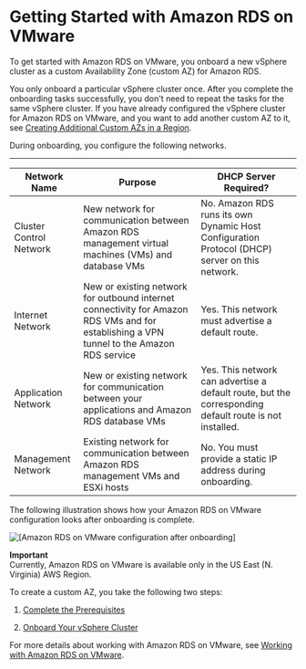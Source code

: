 # Getting Started with Amazon RDS on VMware<a name="getting-started-with-rds-on-vmware"></a>

To get started with Amazon RDS on VMware, you onboard a new vSphere cluster as a custom Availability Zone \(custom AZ\) for Amazon RDS\.

You only onboard a particular vSphere cluster once\. After you complete the onboarding tasks successfully, you don't need to repeat the tasks for the same vSphere cluster\. If you have already configured the vSphere cluster for Amazon RDS on VMware, and you want to add another custom AZ to it, see [Creating Additional Custom AZs in a Region](creating-a-custom-az.md)\.

During onboarding, you configure the following networks\.


****  

| Network Name | Purpose | DHCP Server Required? | 
| --- | --- | --- | 
| Cluster Control Network | New network for communication between Amazon RDS management virtual machines \(VMs\) and database VMs | No\. Amazon RDS runs its own Dynamic Host Configuration Protocol \(DHCP\) server on this network\. | 
| Internet Network | New or existing network for outbound internet connectivity for Amazon RDS VMs and for establishing a VPN tunnel to the Amazon RDS service | Yes\. This network must advertise a default route\. | 
| Application Network | New or existing network for communication between your applications and Amazon RDS database VMs | Yes\. This network can advertise a default route, but the corresponding default route is not installed\. | 
| Management Network | Existing network for communication between Amazon RDS management VMs and ESXi hosts | No\. You must provide a static IP address during onboarding\. | 

The following illustration shows how your Amazon RDS on VMware configuration looks after onboarding is complete\.

![\[Amazon RDS on VMware configuration after onboarding\]](http://docs.aws.amazon.com/AmazonRDS/latest/RDSonVMwareUserGuide/)

**Important**  
Currently, Amazon RDS on VMware is available only in the US East \(N\. Virginia\) AWS Region\.

To create a custom AZ, you take the following two steps:

1. [Complete the Prerequisites](getting-started-with-rds-on-vmware.pre-onboarding.md)

1. [Onboard Your vSphere Cluster](getting-started-with-rds-on-vmware.onboard.md)

For more details about working with Amazon RDS on VMware, see [Working with Amazon RDS on VMware](working-with-rds.md)\.